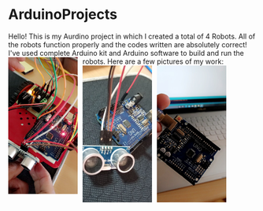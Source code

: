 # ArduinoProjects
Hello!
This is my Aurdino project in which I created a total of 4 Robots. All of the robots function properly and the codes written are absolutely correct!
I've used complete Arduino kit and Arduino software to build and run the robots.
Here are a few pictures of my work:
<img src="/RobotMedia/Image1.jpg" style="margin-right:10px; margin-bottom:7px;" width="28%" align="left" />
<img src="/RobotMedia/Image2.jpg" style="margin-right:10px; margin-bottom:7px;" width="28%" align="left" />
<img src="/RobotMedia/Image3.jpg" style="margin-right:10px; margin-bottom:7px;" width="28%" align="left" />
